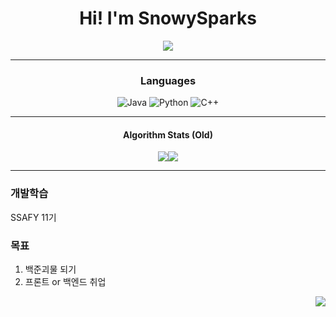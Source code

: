 <div align="center"> 
  
 # Hi! I'm SnowySparks

 <img src="https://capsule-render.vercel.app/api?type=waving&color=gradient&height=180&text=SnowySparks&animation=fadeIn&fontColor=00BBF4&fontSize=70" />

 ---
###  Languages
![Java](https://img.shields.io/badge/Java-007396.svg?&style=for-the-badge&logo=Java&logoColor=white)
![Python](https://img.shields.io/badge/Python-3776AB.svg?&style=for-the-badge&logo=Python&logoColor=white)
![C++](https://img.shields.io/badge/C++-3DDC84.svg?&style=for-the-badge&logo=C%2B%2B&logoColor=white)


---
#### Algorithm Stats (Old)
<a herf = "https://www.acmicpc.net/user/rain_detals"><img src ="http://mazassumnida.wtf/api/generate_badge?boj=rain_detals"/></a><a herf = "https://www.acmicpc.net/user/rain_detals"><img src="http://mazandi.herokuapp.com/api?handle=rain_detals&theme=dark"/></a>

---
<div align="left"> 
  
### 개발학습
SSAFY 11기

### 목표
1. 백준괴물 되기
2. 프론트 or 백엔드 취업 

</div>

<div align="right"> 

<a href="https://hits.seeyoufarm.com"><img src="https://hits.seeyoufarm.com/api/count/incr/badge.svg?url=https%3A%2F%2Fgithub.com%2FSnowySparks%2FSnowyspark&count_bg=%236E99ED&title_bg=%23F250FF&icon=&icon_color=%23DD6666&title=Today&edge_flat=false"/></a>
 
</div>


</div>
